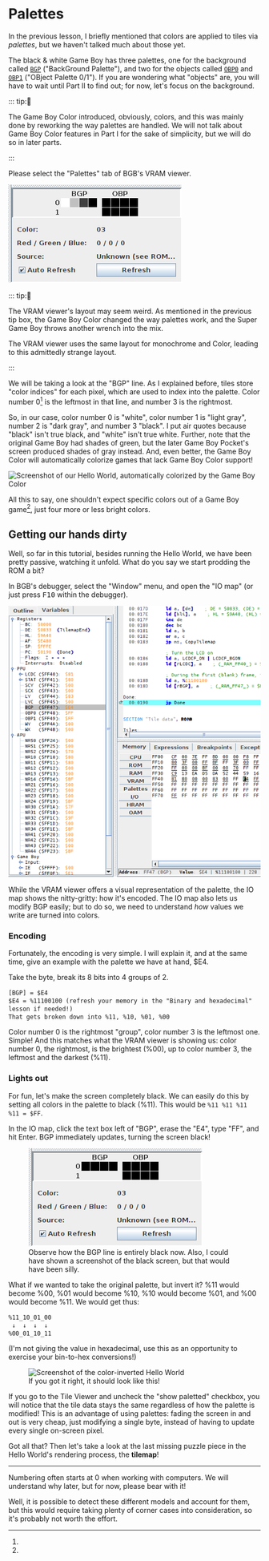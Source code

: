 # Palettes

In the previous lesson, I briefly mentioned that colors are applied to tiles via *palettes*, but we haven't talked much about those yet.

The black & white Game Boy has three palettes, one for the background called [`BGP`](https://gbdev.io/pandocs/Palettes.html#ff47---bgp-bg-palette-data-rw---non-cgb-mode-only) ("BackGround Palette"), and two for the objects called [`OBP0`](https://gbdev.io/pandocs/Palettes.html#ff48---obp0-object-palette-0-data-rw---non-cgb-mode-only) and [`OBP1`](https://gbdev.io/pandocs/Palettes.html#ff48---obp1-object-palette-1-data-rw---non-cgb-mode-only) ("OBject Palette 0/1").
If you are wondering what "objects" are, you will have to wait until Part Ⅱ to find out; for now, let's focus on the background.

::: tip:🌈

The Game Boy Color introduced, obviously, colors, and this was mainly done by reworking the way palettes are handled.
We will not talk about Game Boy Color features in Part Ⅰ for the sake of simplicity, but we will do so in later parts.

:::

Please select the "Palettes" tab of BGB's VRAM viewer.

![Screenshot of the VRAM viewer's Palette tab](../assets/img/pal_viewer.png)

::: tip:🥴

The VRAM viewer's layout may seem weird.
As mentioned in the previous tip box, the Game Boy Color changed the way palettes work, and the Super Game Boy throws another wrench into the mix.

The VRAM viewer uses the same layout for monochrome and Color, leading to this admittedly strange layout.

:::

We will be taking a look at the "BGP" line.
As I explained before, tiles store "color indices" for each pixel, which are used to index into the palette.
Color number 0[^numbering_zero] is the leftmost in that line, and number 3 is the rightmost.

So, in our case, color number 0 is "white", color number 1 is "light gray", number 2 is "dark gray", and number 3 "black".
I put air quotes because "black" isn't true black, and "white" isn't true white.
Further, note that the original Game Boy had shades of green, but the later Game Boy Pocket's screen produced shades of gray instead.
And, even better, the Game Boy Color will automatically colorize games that lack Game Boy Color support!

![Screenshot of our Hello World, automatically colorized by the Game Boy Color](../assets/img/hello_world_autocolor.png)

All this to say, one shouldn't expect specific colors out of a Game Boy game[^console_detection], just four more or less bright colors.

## Getting our hands dirty

Well, so far in this tutorial, besides running the Hello World, we have been pretty passive, watching it unfold.
What do you say we start prodding the ROM a bit?

In BGB's debugger, select the "Window" menu, and open the "IO map" (or just press <kbd><kbd>F10</kbd></kbd> within the debugger).

![Screenshot of the IO map](../assets/img/io_map.png)

While the VRAM viewer offers a visual representation of the palette, the IO map shows the nitty-gritty: how it's encoded.
The IO map also lets us modify BGP easily; but to do so, we need to understand *how* values we write are turned into colors.

### Encoding

Fortunately, the encoding is very simple.
I will explain it, and at the same time, give an example with the palette we have at hand, $E4.

Take the byte, break its 8 bits into 4 groups of 2.
```
[BGP] = $E4
$E4 = %11100100 (refresh your memory in the "Binary and hexadecimal" lesson if needed!)
That gets broken down into %11, %10, %01, %00
```

Color number 0 is the rightmost "group", color number 3 is the leftmost one.
Simple!
And this matches what the VRAM viewer is showing us: color number 0, the rightmost, is the brightest (%00), up to color number 3, the leftmost and the darkest (%11).

### Lights out

For fun, let's make the screen completely black.
We can easily do this by setting all colors in the palette to black (%11).
This would be `%11 %11 %11 %11 = $FF`.

In the IO map, click the text box left of "BGP", erase the "E4", type "FF", and hit Enter.
BGP immediately updates, turning the screen black!

<figure>
	<img src="../assets/img/pal_viewer_black.png" alt="Screenshot of the palette viewer with the BGP line entirely black">
	<figcaption>Observe how the BGP line is entirely black now. Also, I could have shown a screenshot of the black screen, but that would have been silly.</figcaption>
</figure>

What if we wanted to take the original palette, but invert it?
%11 would become %00, %01 would become %10, %10 would become %01, and %00 would become %11.
We would get thus:

```
%11_10_01_00
 ↓  ↓  ↓  ↓
%00_01_10_11
```

(I'm not giving the value in hexadecimal, use this as an opportunity to exercise your bin-to-hex conversions!)

<figure>
	<img src="../assets/img/hello_world_inv.png" alt="Screenshot of the color-inverted Hello World">
	<figcaption>If you got it right, it should look like this!</figcaption>
</figure>

If you go to the Tile Viewer and uncheck the "show paletted" checkbox, you will notice that the tile data stays the same regardless of how the palette is modified!
This is an advantage of using palettes: fading the screen in and out is very cheap, just modifying a single byte, instead of having to update every single on-screen pixel.

Got all that?
Then let's take a look at the last missing puzzle piece in the Hello World's rendering process, the **tilemap**!

---

[^numbering_zero]:
Numbering often starts at 0 when working with computers.
We will understand why later, but for now, please bear with it!

[^console_detection]:
Well, it is possible to detect these different models and account for them, but this would require taking plenty of corner cases into consideration, so it's probably not worth the effort.
